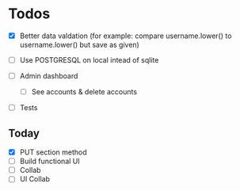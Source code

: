 # Todos

- [x] Better data valdation (for example: compare username.lower() to username.lower() but save as given)

- [ ] Use POSTGRESQL on local intead of sqlite

- [ ] Admin dashboard
  - [ ] See accounts & delete accounts

- [ ] Tests

## Today

- [x] PUT section method
- [ ] Build functional UI
- [ ] Collab
- [ ] UI Collab
